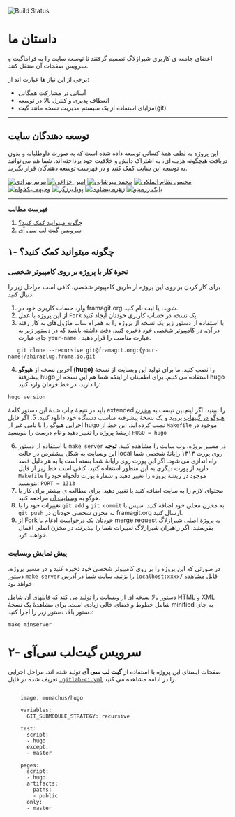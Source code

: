 ![Build Status](https://gitlab.com/shirazlug/shirazlug.gitlab.io/badges/master/build.svg)

# داستان ما

اعضای جامعه ی کاربری شیرازلاگ تصمیم گرفتند تا توسعه سایت را به فراماگیت و سرویس صفحات آن منتقل کنند.

برخی از این نیاز ها عبارت اند از:

- آسانی در مشارکت همگانی
- انعطاف پذیری و کنترل بالا در توسعه
- مزایای استفاده از یک سیستم مدیریت نسخه مانند گیت(git)


---
## توسعه دهندگان سایت

 این پروژه به لطف همهٔ کسانی توسعه داده شده است که به صورت داوطلبانه و بدون دریافت هیچگونه هزینه ای، به اشتراک دانش و خلاقیت خود پرداخته اند. شما هم می توانید به توسعه این سایت کمک کنید و در فهرست توسعه دهندگان قرار بگیرید.

<a href="https://shirazlug.ir/members/behzadi/" target="_blank"><img src="https://shirazlug.ir/img/team/behzadi.svg" alt="مریم بهزادی"></a>
<a href="https://shirazlug.ir/members/khozaei/" target="_blank"><img src="https://shirazlug.ir/img/team/khozaei.svg" alt="امین خزاعی"></a>
<a href="https://shirazlug.ir/members/mirshaei/" target="_blank"><img src="https://shirazlug.ir/img/team/mirshaei.svg" alt="محمد میرشایی"></a>
<a href="https://shirazlug.ir/members/nezam/" target="_blank"><img src="https://shirazlug.ir/img/team/nezam.svg" alt="محسن نظام الملکی"></a>
<a href="https://shirazlug.ir/members/nikkhah/" target="_blank"><img src="https://shirazlug.ir/img/team/nikkhah.svg" alt="وجیهه نیکخواه"></a>
<a href="https://shirazlug.ir/members/barzegar/" target="_blank"><img src="https://shirazlug.ir/img/team/barzegar.svg" alt="پویا برزگر"></a>
<a href="https://shirazlug.ir/members/beyzavi/" target="_blank"><img src="https://shirazlug.ir/img/team/beyzavi.svg" alt="زهره بیضاوی"></a>
<a href="https://shirazlug.ir/members/razmjoo/" target="_blank"><img src="https://shirazlug.ir/img/team/razmjoo.svg" alt="بابک رزمجو"/></a>

---

<!-- START doctoc generated TOC please keep comment here to allow auto update -->
<!-- DON'T EDIT THIS SECTION, INSTEAD RE-RUN doctoc TO UPDATE -->
**فهرست مطالب** 

1. [چگونه میتوانید کمک کنید؟](#%DA%86%DA%AF%D9%88%D9%86%D9%87-%D9%85%DB%8C%D8%AA%D9%88%D8%A7%D9%86%DB%8C%D8%AF-%DA%A9%D9%85%DA%A9-%DA%A9%D9%86%DB%8C%D8%AF%D8%9F)
2. [سرویس گیت لب سی آی](#%D8%B3%D8%B1%D9%88%DB%8C%D8%B3-%DA%AF%DB%8C%D8%AA-%D9%84%D8%A8-%D8%B3%DB%8C-%D8%A2%DB%8C)

<!-- END doctoc generated TOC please keep comment here to allow auto update -->


## ۱- چگونه میتوانید کمک کنید؟

### نحوهٔ کار با پروژه بر روی کامپیوتر شخصی
برای کار کردن بر روی این پروژه از طریق کامپیوتر شخصی، کافی است مراحل زیر را دنبال کنید:

  1. وارد حساب کاربری خود در framagit.org شوید، یا ثبت نام کنید.
  2. از این پروژه با عمل `Fork` یک نسخه در حساب کاربری خودتان ایجاد کنید.
  3. با استفاده از دستور زیر یک نسخه از پروژه را به همراه ساب ماژول‌های به کار رفته در آن، در کامپیوتر شخصی خود ذخیره کنید. دقت داشته باشید که در دستور زیر به جای عبارت
 `your-name`
 ، عبارت مناسب را قرار دهید.
 
```
   git clone --recursive git@framagit.org:{your-name}/shirazlug.frama.io.git
```
  4. آخرین نسخه از **هیوگو (hugo)** را نصب کنید. ما برای تولید این وبسایت از نسخهٔ پیشرفتهٔ hugo استفاده می کنیم. برای اطمینان از اینکه شما هم این نسخه از hugo را دارید، در خط فرمان وارد کنید:
  
`hugo version`
  
  باید در نتیجهٔ چاپ شدهٔ این دستور کلمهٔ extended را ببینید. اگر اینچنین نیست به [مخزن هیوگو در گیتهاب](https://github.com/gohugoio/hugo/releases) بروید و یک نسخهٔ پیشرفته مناسب دستگاه خود دانلود کنید.
  5. اگر فایل اجرایی هیوگو را با نامی غیر از hugo نصب کرده اید، این خط از `Makefile` موجود در ریشهٔ پروژه را تغییر دهید و نام درست را بنویسید:
`HUGO = hugo`
  
  
  6. با استفاده از دستور 
`make server`
  در مسیر پروژه، وب سایت را مشاهده کنید.
  **توجه** این وبسایت به شکل پیشفرض در حالت local روی پورت ۱۳۱۳ رایانهٔ شخصی شما راه اندازی می شود. اگر این پورت روی رایانهٔ شما بسته است یا به هر دلیل قصد دارید از پورت دیگری به این منظور استفاده کنید، کافی است خط زیر از فایل `Makefile` موجود در ریشهٔ پروژه را تغییر دهید و شمارهٔ پورت دلخواه خود را بنویسید:
`PORT = 1313`
  7. محتوای لازم را به سایت اضافه کنید یا تغییر دهید. برای مطالعه ی بیشتر برای کار با هوگو به [وبسایت آن](https://gohugo.io) مراجعه کنید.
  8. تغییرات خود را با `git add` و `git commit` به مخزن محلی خود اضافه کنید. سپس با ‍‍`git push` به مخزن شخصی خودتان در framagit.org ارسال کنید.
  9. از Fork خودتان یک درخواست ادغام یا merge request به پروژهٔ اصلی شیرازلاگ بفرستید. اگر راهبران شیرازلاگ تغییرات شما را بپذیرند، در مخزن اصلی اعمال خواهند کرد.

### پیش نمایش وبسایت

در صورتی که این پروژه را بر روی کامپیوتر شخصی خود ذخیره کنید و در مسیر پروژه، دستور
`make server`
را بزنید، سایت شما در آدرس
`localhost:xxxx/`
قابل مشاهده خواهد بود.

دستور بالا نسخه ای از وبسایت را تولید می کند که فایلهای آن شامل HTML و XML شامل خطوط و فضای خالی زیادی است. برای مشاهدهٔ یک نسخهٔ minified به جای دستور بالا، دستور زیر را اجرا کنید:

`make minserver`

# ۲- سرویس گیت‌لب سی‌آی

صفحات ایستای این پروژه با استفاده از 
**گیت لب سی آی**
تولید شده اند. مراحل اجرایی تعریف شده در فایل 
[`.gitlab-ci.yml`](.gitlab-ci.yml)
را در ادامه مشاهده می کنید.

```
    
    image: monachus/hugo

    variables:
      GIT_SUBMODULE_STRATEGY: recursive

    test:
      script:
      - hugo
      except:
      - master

    pages:
      script:
      - hugo
      artifacts:
        paths:
        - public
      only:
      - master

```
